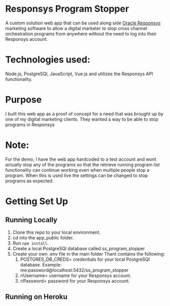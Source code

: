 # Responsys Program Stopper
A custom solution web app that can be used along side [Oracle Responsys](https://www.oracle.com/marketingcloud/products/cross-channel-orchestration/) marketing software to allow a digital marketer to stop cross channel orchestration programs from anywhere without the need to log into their Responsys account. 

# Technologies used:
Node.js, PostgreSQl, JavaScript, Vue.js and utilizes the
Responsys API functionality.

# Purpose
I built this web app as a proof of concept for a need that was brought up by one of my digital marketing clients. They wanted a way to be able to stop programs in Responsys 

# Note: 
For the demo, I have the web app hardcoded to a test account and wont actually stop any of the programs so that the retrieve running program list functionality can continue working even when multiple people stop a program. When this is used live the settings can be changed to stop programs as expected.

# Getting Set Up

## Running Locally

1. Clone this repo to your local environment.
2. cd into the app_public folder.
3. Run `npm install`.
4. Create a local PostgreSQl database called ss_program_stopper
5. Create your own .env file in the main folder Thant contains the following:
    1. POSTGRES_DB_CREDS= credentials for your local PostgreSQl database. Example: me:password@localhost:5432/ss_program_stopper
    2. riUsername= username for your Responsys account.
    3. riPassword= password for your Responsys account.


## Running on Heroku
